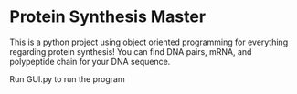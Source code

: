 # Protein Synthesis Master
This is a python project using object oriented programming for everything regarding protein synthesis! You can find DNA pairs, mRNA, and polypeptide chain for your DNA sequence.

Run GUI.py to run the program
